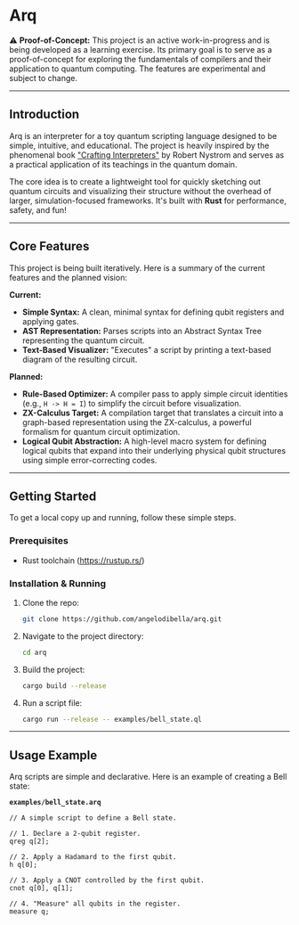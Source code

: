 # Arq

⚠️ **Proof-of-Concept:** This project is an active work-in-progress and is being developed as a learning exercise. Its primary goal is to serve as a proof-of-concept for exploring the fundamentals of compilers and their application to quantum computing. The features are experimental and subject to change.

---

## Introduction

Arq is an interpreter for a toy quantum scripting language designed to be simple, intuitive, and educational. The project is heavily inspired by the phenomenal book ["Crafting Interpreters"](https://craftinginterpreters.com/) by Robert Nystrom and serves as a practical application of its teachings in the quantum domain.

The core idea is to create a lightweight tool for quickly sketching out quantum circuits and visualizing their structure without the overhead of larger, simulation-focused frameworks. It's built with **Rust** for performance, safety, and fun!

---

## Core Features

This project is being built iteratively. Here is a summary of the current features and the planned vision:

**Current:**
* **Simple Syntax:** A clean, minimal syntax for defining qubit registers and applying gates.
* **AST Representation:** Parses scripts into an Abstract Syntax Tree representing the quantum circuit.
* **Text-Based Visualizer:** "Executes" a script by printing a text-based diagram of the resulting circuit.

**Planned:**
* **Rule-Based Optimizer:** A compiler pass to apply simple circuit identities (e.g., `H -> H = I`) to simplify the circuit before visualization.
* **ZX-Calculus Target:** A compilation target that translates a circuit into a graph-based representation using the ZX-calculus, a powerful formalism for quantum circuit optimization.
* **Logical Qubit Abstraction:** A high-level macro system for defining logical qubits that expand into their underlying physical qubit structures using simple error-correcting codes.

---

## Getting Started

To get a local copy up and running, follow these simple steps.

### Prerequisites

* Rust toolchain (https://rustup.rs/)

### Installation & Running

1.  Clone the repo:
    ```sh
    git clone https://github.com/angelodibella/arq.git
    ```
2.  Navigate to the project directory:
    ```sh
    cd arq
    ```
3.  Build the project:
    ```sh
    cargo build --release
    ```
4.  Run a script file:
    ```sh
    cargo run --release -- examples/bell_state.ql
    ```

---

## Usage Example

Arq scripts are simple and declarative. Here is an example of creating a Bell state:

**`examples/bell_state.arq`**
```quill
// A simple script to define a Bell state.

// 1. Declare a 2-qubit register.
qreg q[2];

// 2. Apply a Hadamard to the first qubit.
h q[0];

// 3. Apply a CNOT controlled by the first qubit.
cnot q[0], q[1];

// 4. "Measure" all qubits in the register.
measure q;
```
